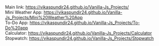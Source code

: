 Main link: https://vikaspundir24.github.io/Vanilla-Js_Projects/<br/>
Mini Weather App: https://vikaspundir24.github.io/Vanilla-Js_Projects/Mini%20Weather%20App<br/>
To-Do App: https://vikaspundir24.github.io/Vanilla-Js_Projects/To-Do%20app<br/>
Calculator: https://vikaspundir24.github.io/Vanilla-Js_Projects/Calculator<br/>
Stopwatch: https://vikaspundir24.github.io/Vanilla-Js_Projects/Stopwatch

